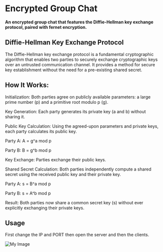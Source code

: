 # Encrypted Group Chat
**An encrypted group chat that features the Diffie-Hellman key exchange protocol, paired with fernet encryption.**

## Diffie-Hellman Key Exchange Protocol
The Diffie-Hellman key exchange protocol is a fundamental cryptographic algorithm that enables two parties to securely exchange cryptographic keys over an untrusted communication channel.
It provides a method for secure key establishment without the need for a pre-existing shared secret.

## How It Works:

Initialization: Both parties agree on publicly available parameters: a large prime number (p) and a primitive root modulo p (g).

Key Generation: Each party generates its private key (a and b) without sharing it.

Public Key Calculation: Using the agreed-upon parameters and private keys, each party calculates its public key.

Party A: A = g^a mod p

Party B: B = g^b mod p

Key Exchange: Parties exchange their public keys.

Shared Secret Calculation: Both parties independently compute a shared secret using the received public key and their private key.

Party A: s = B^a mod p

Party B: s = A^b mod p

Result: Both parties now share a common secret key (s) without ever explicitly exchanging their private keys.

## Usage
First change the IP and PORT then open the server and then the clients.


![My Image](images/image.png)
